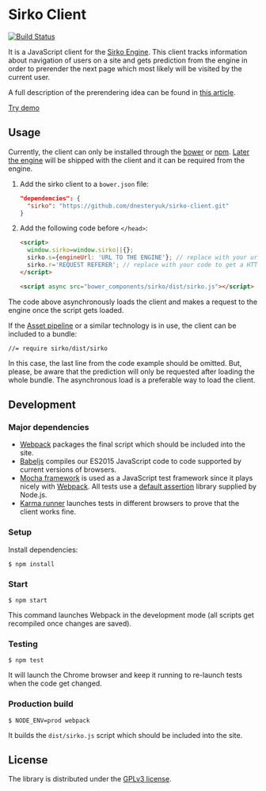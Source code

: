 # Sirko Client

[![Build Status](https://travis-ci.org/dnesteryuk/sirko-client.svg?branch=master)](https://travis-ci.org/dnesteryuk/sirko-client)

It is a JavaScript client for the [Sirko Engine](https://github.com/dnesteryuk/sirko-engine). This client tracks information about navigation of users on a site and gets prediction from the engine in order to prerender the next page which most likely will be visited by the current user.

A full description of the prerendering idea can be found in [this article](http://nesteryuk.info/2016/09/27/prerendering-pages-in-browsers.html).

[Try demo](http://demo.sirko.io)

## Usage

Currently, the client can only be installed through the [bower](https://bower.io) or [npm](https://www.npmjs.com). [Later the engine](https://github.com/dnesteryuk/sirko-engine/issues/20) will be shipped with the client and it can be required from the engine.

1. Add the sirko client to a `bower.json` file:

    ```json
    "dependencies": {
      "sirko": "https://github.com/dnesteryuk/sirko-client.git"
    }
    ```

2. Add the following code before `</head>`:

    ```html
    <script>
      window.sirko=window.sirko||{};
      sirko.s={engineUrl: 'URL TO THE ENGINE'}; // replace with your url to the engine
      sirko.r='REQUEST REFERER'; // replace with your code to get a HTTP REFERER
    </script>

    <script async src="bower_components/sirko/dist/sirko.js"></script>
    ```

The code above asynchronously loads the client and makes a request to the engine once the script gets loaded.

If the [Asset pipeline](http://guides.rubyonrails.org/asset_pipeline.html) or a similar technology is in use, the client can be included to a bundle:

```
//= require sirko/dist/sirko
```

In this case, the last line from the code example should be omitted. But, please, be aware that the prediction will only be requested after loading the whole bundle. The asynchronous load is a preferable way to load the client.

## Development

### Major dependencies

  - [Webpack](http://webpack.github.io/docs/) packages the final script which should be included into the site.
  - [Babeljs](https://babeljs.io/) compiles our ES2015 JavaScript code to code supported by current versions of browsers.
  - [Mocha framework](https://mochajs.org/) is used as a JavaScript test framework since it plays nicely with [Webpack](http://webpack.github.io/docs/testing.html). All tests use a [default assertion](https://nodejs.org/api/assert.html) library supplied by Node.js.
  - [Karma runner](http://karma-runner.github.io/) launches tests in different browsers to prove that the client works fine.

### Setup

Install dependencies:

```
$ npm install
```

### Start

```
$ npm start
```

This command launches Webpack in the development mode (all scripts get recompiled once changes are saved).

### Testing

```
$ npm test
```

It will launch the Chrome browser and keep it running to re-launch tests when the code get changed.

### Production build

```
$ NODE_ENV=prod webpack
```

It builds the `dist/sirko.js` script which should be included into the site.

## License

The library is distributed under the [GPLv3 license](https://github.com/dnesteryuk/sirko-client/blob/master/LICENSE.txt).
